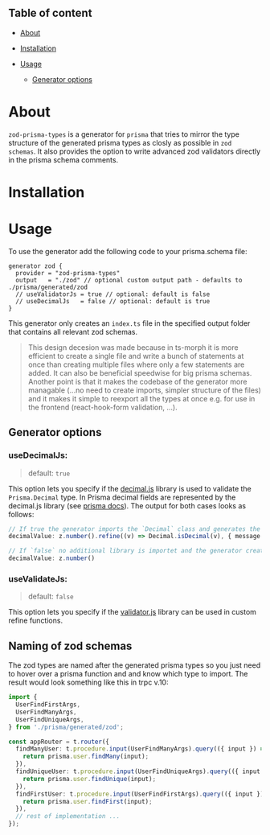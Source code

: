 ## Table of content

* [About](#about)
* [Installation](#installation)

* [Usage](#usage)
  - [Generator options](#generator-options)


# About

`zod-prisma-types` is a generator for `prisma` that tries to mirror the type structure of the generated prisma types as closly as possible in `zod schemas`. It also provides the option to write advanced zod validators directly in the prisma schema comments.

# Installation

# Usage

To use the generator add the following code to your prisma.schema file:

```prisma
generator zod {
  provider = "zod-prisma-types"
  output   = "./zod" // optional custom output path - defaults to ./prisma/generated/zod
  // useValidatorJs = true // optional: default is false
  // useDecimalJs   = false // optional: default is true
}
```

This generator only creates an `index.ts` file in the specified output folder that contains all relevant zod schemas. 

> This design decesion was made because in ts-morph it is more efficient to create a single file and write a bunch of statements at once than creating multiple files where only a few statements are added. It can also be beneficial speedwise for big prisma schemas. Another point is that it makes the codebase of the generator more managable (...no need to create imports, simpler structure of the files) and it makes it simple to reexport all the types at once e.g. for use in the frontend (react-hook-form validation, ...).

## Generator options

### useDecimalJs: 

> default: `true`

This option lets you specify if the [decimal.js](https://mikemcl.github.io/decimal.js/) library is used to validate the `Prisma.Decimal` type. In Prisma decimal fields are represented by the decimal.js library (see [prisma docs](https://www.prisma.io/docs/concepts/components/prisma-client/working-with-fields#working-with-decimal)). The output for both cases looks as follows:

```ts
// If true the generator imports the `Decimal` class and generates the following output:
decimalValue: z.number().refine((v) => Decimal.isDecimal(v), { message: 'Must be a Decimal' }),

// If `false` no additional library is importet and the generator creates the following output:
decimalValue: z.number()
```

### useValidateJs: 

> default: `false`

This option lets you specify if the [validator.js](https://github.com/validatorjs/validator.js) library can be used in custom refine functions.



## Naming of zod schemas

The zod types are named after the generated prisma types so you just need to hover over a prisma function and and know which type to import. The result would look something like this in trpc v.10:
```ts
import {
  UserFindFirstArgs,
  UserFindManyArgs,
  UserFindUniqueArgs,
} from './prisma/generated/zod';

const appRouter = t.router({
  findManyUser: t.procedure.input(UserFindManyArgs).query(({ input }) => {
    return prisma.user.findMany(input);
  }),
  findUniqueUser: t.procedure.input(UserFindUniqueArgs).query(({ input }) => {
    return prisma.user.findUnique(input);
  }),
  findFirstUser: t.procedure.input(UserFindFirstArgs).query(({ input }) => {
    return prisma.user.findFirst(input);
  }),
  // rest of implementation ...
});
```
